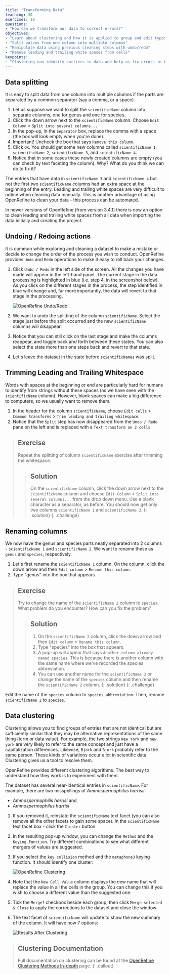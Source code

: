 ```yaml
---
title: "Transforming Data"
teaching: 30
exercises: 10
questions:
- "How can we transform our data to correct errors?"
objectives:
- "Learn about clustering and how it is applied to group and edit typos"
- "Split values from one column into multiple columns"
- "Manipulate data using previous cleaning steps with undo/redo"
- "Remove leading and trailing white spaces from cells"
keypoints:
- "Clustering can identify outliers in data and help us fix errors in bulk"
---
```


## Data splitting

It is easy to split data from one column into multiple columns if the parts are separated by a common separator (say a comma, or a space).

1. Let us suppose we want to split the `scientificName` column into separate columns, one for genus and one for species.
2. Click the down arrow next to the `scientificName` column. Choose `Edit Column` > `Split into several columns...`
3. In the pop-up, in the `Separator` box, replace the comma with a space (the box will look empty when you're done).
4. Important! Uncheck the box that says `Remove this column`.
5. Click `OK`. You should get some new columns called `scientificName 1`, `scientificName 2`, `scientificName 3`, and `scientificName 4`.
6. Notice that in some cases these newly created columns are empty (you can check by text faceting the column). Why? What do you think we can do to fix it?

The entries that have data in `scientificName 3` and `scientificName 4` but not the first two `scientificName` columns had an extra space at the beginning of the entry. Leading and trailing white spaces are very difficult to notice when cleaning data
manually. This is another advantage of using OpenRefine to clean your data - this process can be automated.

In newer versions of OpenRefine (from version 3.4.1) there is now an option to
clean leading and trailing white spaces from all data when importing the data initially and creating the project.

## Undoing / Redoing actions

It is common while exploring and cleaning a dataset to make a mistake or decide to change the order of the process you wish to conduct. OpenRefine provides `Undo` and `Redo` operations to make it easy to roll back your changes.

1. Click `Undo / Redo` in the left side of the screen. All the changes you have made will appear in the left-hand panel.
   The current stage in the data processing is highlighted in blue (i.e. step 4. in the screenshot below). As you click
   on the different stages in the process, the step identified in blue will change and, far more importantly, the data
   will revert to that stage in the processing.

   ![OpenRefine Undo/Redo](../fig/or362-undoredo.png)

1. We want to undo the splitting of the column `scientificName`. Select the stage just
   before the split occurred and the new `scientificName` columns will disappear.
1. Notice that you can still click on the last stage and make the columns reappear, and toggle back and forth between these states. You can also select the state more than one steps back and revert to that state.
1. Let's leave the dataset in the state before `scientificNames` was split.

## Trimming Leading and Trailing Whitespace

Words with spaces at the beginning or end are particularly hard for humans to identify from strings without these spaces (as we have seen with the `scientificName` column). However, blank spaces can make a big difference to computers, so we usually want to remove them.

1. In the header for the column `scientificName`, choose `Edit cells` > `Common transforms` > `Trim leading and trailing whitespace`.
2. Notice that the `Split` step has now disappeared from the `Undo / Redo` pane on the left and is replaced with a `Text transform on 2 cells`

> ## Exercise
> Repeat the splitting of column `scientificName` exercise after trimming the whitespace.
> > ## Solution
> >
> > On the `scientificName` column, click the down arrow next to the `scientificName` column and
> > choose `Edit Column` > `Split into several columns...` from the drop down menu. Use a blank character as a separator,
> > as before. You should now get only two columns `scientificName 1` and `scientificName 2`.
> {: .solution}
{: .challenge}

## Renaming columns

We now have the genus and species parts neatly separated into 2 columns - `scientificName 1` and `scientificName 2`.
We want to rename these as `genus` and `species`, respectively.
1. Let's first rename the `scientificName 1` column. On the column, click the down arrow and then `Edit column` > `Rename this column`.
3. Type "genus" into the box that appears.

> ## Exercise
>
> Try to change the name of the `scientificName 2` column to `species`. What problem do you encounter? How can you fix the problem?
>
> > ## Solution
> >
> > 1. On the `scientificName 2` column, click the down arrow and then `Edit column` > `Rename this column`.
> > 1. Type "species" into the box that appears.
> > 1. A pop-up will appear that says `Another column already named species`. This is because there is another column with the same name where we've recorded the species abbreviation.
> > 1. You can use another name for the `scientificName 2` or change the name of the `species` column and then rename the `scientificName 2` column.
> {: .solution}
{: .challenge}

Edit the name of the `species` column to `species_abbreviation`. Then, rename `scientificName 2` to `species`.

## Data clustering

Clustering allows you to find groups of entries that are not identical but are
sufficiently similar that they may be alternative representations of the same thing (term or data value).
For example, the two strings `New York` and `new york` are very likely to refer to the same concept and just have a
capitalization differences. Likewise, `Björk` and `Bjork` probably refer to the same person. These kinds of variations
occur a lot in scientific data. Clustering gives us a tool to resolve them.

OpenRefine provides different clustering algorithms. The best way to understand how they work is to experiment with them.

The dataset has several near-identical entries in `scientificName`. For example, there are two misspellings of *Ammospermophilus harrisii*:

 * *Ammospermophilis harrisi* and
 * *Ammospermophilus harrisi*

1. If you removed it, reinstate the `scientificName` text facet (you can also remove all the other facets to gain some space).
In the `scientificName` text facet box - click the `Cluster` button.
1. In the resulting pop-up window, you can change the `Method` and the `Keying Function`. Try different combinations to see what different mergers of values are suggested.
1. If you select the `key collision` method and the `metaphone3` keying function. It should identify one cluster:

   ![OpenRefine Clustering](../fig/or362-clustering.png)

1. Note that the `New Cell Value` column displays the new name that will replace the value in all the cells in the
group. You can change this if you wish to choose a different value than the suggested one.
1. Tick the `Merge?` checkbox beside each group, then click `Merge selected & Close` to apply the corrections to the dataset and close the window.
1. The text facet of `scientificName` will update to show the new summary of the column. It will have now 7 options:

   ![Results After Clustering](../fig/or362-clustering-result.png)

> ## Clustering Documentation
> Full documentation on clustering can be found at the [OpenRefine Clustering Methods In-depth](https://docs.openrefine.org/next/technical-reference/clustering-in-depth) page.
{: .callout}
